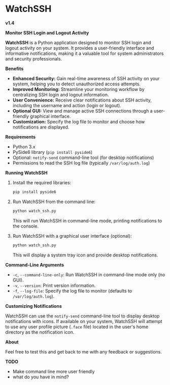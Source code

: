 # WatchSSH

**v1.4**

**Monitor SSH Login and Logout Activity**

**WatchSSH** is a Python application designed to monitor SSH login and logout activity on your system. It provides a user-friendly interface and informative notifications, making it a valuable tool for system administrators and security professionals.

**Benefits**

* **Enhanced Security:** Gain real-time awareness of SSH activity on your system, helping you to detect unauthorized access attempts.
* **Improved Monitoring:** Streamline your monitoring workflow by centralizing SSH login and logout information.
* **User Convenience:** Receive clear notifications about SSH activity, including the username and action (login or logout).
* **Optional GUI:**  View and manage active SSH connections through a user-friendly graphical interface.
* **Customization:**  Specify the log file to monitor and choose how notifications are displayed.

**Requirements**

* Python 3.x
* PySide6 library (`pip install pyside6`)
* Optional: `notify-send` command-line tool (for desktop notifications)
* Permissions to read the SSH log file (typically `/var/log/auth.log`)

**Running WatchSSH**

1.  Install the required libraries:

     ```bash
     pip install pyside6
     ```

2.  Run WatchSSH from the command line:

     ```bash
     python watch_ssh.py
     ```

    This will run WatchSSH in command-line mode, printing notifications to the console.

3.  Run WatchSSH with a graphical user interface (optional):

     ```bash
     python watch_ssh.py
     ```

    This will display a system tray icon and provide desktop notifications.

**Command-Line Arguments**

* `-c`, `--command-line-only`: Run WatchSSH in command-line mode only (no GUI).
* `-v`, `--version`: Print version information.
* `-f`, `--log-file`: Specify the log file to monitor (defaults to `/var/log/auth.log`).

**Customizing Notifications**

WatchSSH can use the `notify-send` command-line tool to display desktop notifications with icons. If available on your system, WatchSSH will attempt to use any user profile picture (`.face` file) located in the user's home directory as the notification icon.  

**About**

Feel free to test this and get back to me with any feedback or suggestions.

**TODO**

- Make command line more user friendly
- what do you have in mind?
